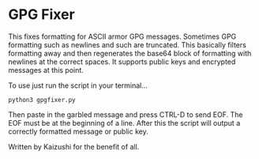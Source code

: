GPG Fixer
=========

This fixes formatting for ASCII armor GPG messages. Sometimes GPG formatting such as newlines and such are truncated. This basically filters formatting away and then regenerates the base64 block of formatting with newlines at the correct spaces. It supports public keys and encrypted messages at this point.

To use just run the script in your terminal...

`python3 gpgfixer.py`

Then paste in the garbled message and press CTRL-D to send EOF. The EOF must be at the beginning of a line. After this the script will output a correctly formatted message or public key.

Written by Kaizushi for the benefit of all.

